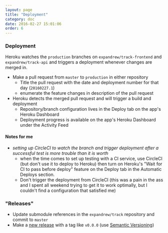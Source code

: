 ```yaml
---
layout: page
title: "Deployment"
category: doc
date: 2016-02-27 15:01:06
order: 6
---
```


### Deployment

Heroku watches the `production` branches on `expandrew/track-frontend` and `expandrew/track-api` and triggers a deployment whenever changes are merged in.

- Make a pull request from `master` to `production` in either repository 
  - Title the pull request with the date and deployment number for that day (`20160227.1`)
  - enumerate the feature changes in description of the pull request
- Heroku detects the merged pull request and will trigger a build and deployment
  - Repository/branch configuration lives in the Deploy tab on the app's Heroku Dashboard
  - Deployment progress is available on the app's Heroku Dashboard under the Activity Feed

#### Notes for me

- *setting up CircleCI to watch the branch and trigger deployment after a successful test is more trouble than it is worth*
  - when the time comes to set up testing with a CI service, use CircleCI (but don't use it to deploy to Heroku) then turn on Heroku's "Wait for CI to pass before deploy" feature on the Deploy tab in the Automatic Deploys section. 
  - Don't trigger the deployment from CircleCI (this was a pain in the ass and I spent all weekend trying to get it to work optimally, but I couldn't find a configuration that satisfied me)

### "Releases"

- Update submodule references in the `expandrew/track` repository and commit to `master`
- Make a [new release](https://github.com/expandrew/track/releases/new) with a tag like `v0.0.0` (use [Semantic Versioning](http://semver.org/))
